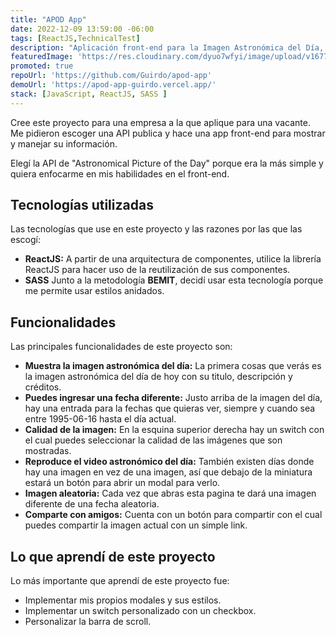 ```yaml
---
title: "APOD App"
date: 2022-12-09 13:59:00 -06:00
tags: [ReactJS,TechnicalTest]
description: "Aplicación front-end para la Imagen Astronómica del Día, API de la NASA"
featuredImage: 'https://res.cloudinary.com/dyuo7wfyi/image/upload/v1677338686/website/projects/apod-app_i8d5c5.webp'
promoted: true
repoUrl: 'https://github.com/Guirdo/apod-app'
demoUrl: 'https://apod-app-guirdo.vercel.app/'
stack: [JavaScript, ReactJS, SASS ]
---
```


Cree este proyecto para una empresa a la que aplique para una vacante. Me pidieron escoger una API publica y hace una app front-end para mostrar y manejar su información.

Elegí la API de "Astronomical Picture of the Day" porque era la más simple y quiera enfocarme en mis habilidades en el front-end.

## Tecnologías utilizadas

Las tecnologías que use en este proyecto y las razones por las que las escogí:

  - **ReactJS:** A partir de una arquitectura de componentes, utilice la librería ReactJS para hacer uso de la reutilización de sus componentes.
  - **SASS** Junto a la metodología **BEMIT**, decidí usar esta tecnología porque me permite usar estilos anidados.

## Funcionalidades

Las principales funcionalidades de este proyecto son:

- **Muestra la imagen astronómica del día:** La primera cosas que verás es la imagen astronómica del día de hoy con su titulo, descripción y créditos.
- **Puedes ingresar una fecha diferente:** Justo arriba de la imagen del día, hay una entrada para la fechas que quieras ver, siempre y cuando sea entre 1995-06-16 hasta el día actual.
- **Calidad de la imagen:** En la esquina superior derecha hay un switch con el cual puedes seleccionar la calidad de las imágenes que son mostradas.
- **Reproduce el video astronómico del día:** También existen días donde hay una imagen en vez de una imagen, así que debajo de la miniatura estará un botón para abrir un modal para verlo.
- **Imagen aleatoria:** Cada vez que abras esta pagina te dará una imagen diferente de una fecha aleatoria.
- **Comparte con amigos:** Cuenta con un botón para compartir con el cual puedes compartir la imagen actual con un simple link.

## Lo que aprendí de este proyecto

Lo más importante que aprendí de este proyecto fue:

- Implementar mis propios modales y sus estilos.
- Implementar un switch personalizado con un checkbox.
- Personalizar la barra de scroll.
